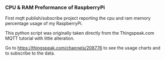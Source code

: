 ### CPU & RAM Preformance of RaspberryPi

First mqtt publish/subscribe project reporting the cpu and ram memory percentage
usage of my RaspberryPi.

This python script was originally taken directly from the Thingspeak.com MQTT tutorial with
little alteration.

Go to https://thingspeak.com/channels/208776 to see the usage charts and to
subscribe to the data.
